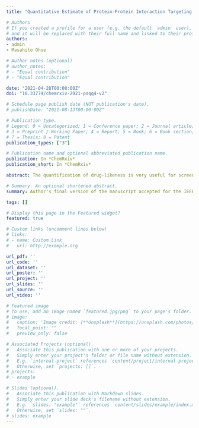 ```yaml
---
title: "Quantitative Estimate of Protein-Protein Interaction Targeting Drug-likeness"

# Authors
# If you created a profile for a user (e.g. the default `admin` user), write the username (folder name) here 
# and it will be replaced with their full name and linked to their profile.
authors:
- admin
- Masahito Ohue

# Author notes (optional)
# author_notes:
# - "Equal contribution"
# - "Equal contribution"

date: "2021-04-28T00:00:00Z"
doi: "10.33774/chemrxiv-2021-psqq4-v2"

# Schedule page publish date (NOT publication's date).
# publishDate: "2021-08-13T00:00:00Z"

# Publication type.
# Legend: 0 = Uncategorized; 1 = Conference paper; 2 = Journal article;
# 3 = Preprint / Working Paper; 4 = Report; 5 = Book; 6 = Book section;
# 7 = Thesis; 8 = Patent
publication_types: ["3"]

# Publication name and optional abbreviated publication name.
publication: In *ChemRxiv*
publication_short: In *ChemRxiv*

abstract: The quantification of drug-likeness is very useful for screening drug candidates. The quantitative estimate of druglikeness (QED) is the most commonly used quantitative drug efficacy assessment method proposed by Bickerton et al. However, QED is not considered suitable for screening compounds that target protein-protein interactions (PPI), which have garnered significant interest in recent years. Therefore, we developed a method called the quantitative estimate of protein-protein interaction targeting drug-likeness (QEPPI), specifically for earlystage screening of PPI-targeting compounds. QEPPI is an extension of the QED method for PPI-targeting drugs and developed using the QED concept, involving modeling physicochemical properties based on the information available on the drug. QEPPI models the physicochemical properties of compounds that have been reported in the literature to act on PPIs. Compounds in iPPI-DB, which comprises PPI inhibitors and stabilizers, and FDA-approved drugs were evaluated using QEPPI. The results showed that QEPPI is more suitable for the early screening of PPI-targeting compounds than QED. QEPPI was also considered an extended concept of “Rule-of-Four” (RO4), a PPI inhibitor index proposed by Morelli et al. We have been able to turn a discrete value indicator into a continuous value indicator. To compare the discriminatory performance of QEPPI and RO4, we evaluated their discriminatory performance using the datasets of PPI-target compounds and FDA-approved drugs using Fscore and other indices. Results of the F-score of RO4 and QEPPI were 0.446 and 0.499, respectively. QEPPI demonstrated better performance and enabled quantification of drug-likeness for early-stage PPI drug discovery. Hence, it could be used as an initial filter for efficient screening of PPI-targeting compounds, which has been difficult in the past.

# Summary. An optional shortened abstract.
summary: Author's final version of the manuscript accepted for the IEEE CIBCB 2021 conference. © 2021 IEEE.

tags: []

# Display this page in the Featured widget?
featured: true

# Custom links (uncomment lines below)
# links:
# - name: Custom Link
#   url: http://example.org

url_pdf: ''
url_code: ''
url_dataset: ''
url_poster: ''
url_project: ''
url_slides: ''
url_source: ''
url_video: ''

# Featured image
# To use, add an image named `featured.jpg/png` to your page's folder. 
# image:
#   caption: 'Image credit: [**Unsplash**](https://unsplash.com/photos/pLCdAaMFLTE)'
#   focal_point: ""
#   preview_only: false

# Associated Projects (optional).
#   Associate this publication with one or more of your projects.
#   Simply enter your project's folder or file name without extension.
#   E.g. `internal-project` references `content/project/internal-project/index.md`.
#   Otherwise, set `projects: []`.
# projects:
# - example

# Slides (optional).
#   Associate this publication with Markdown slides.
#   Simply enter your slide deck's filename without extension.
#   E.g. `slides: "example"` references `content/slides/example/index.md`.
#   Otherwise, set `slides: ""`.
# slides: example
---
```


<!-- {{% callout note %}}
Click the *Cite* button above to demo the feature to enable visitors to import publication metadata into their reference management software.
{{% /callout %}}

{{% callout note %}}
Create your slides in Markdown - click the *Slides* button to check out the example.
{{% /callout %}}

Supplementary notes can be added here, including [code, math, and images](https://wowchemy.com/docs/writing-markdown-latex/). -->
